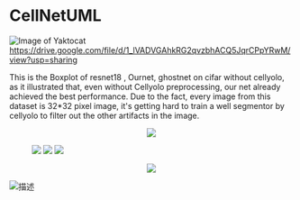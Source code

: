 # CellNetUML
![Image of Yaktocat](https://octodex.github.com/images/yaktocat.png)
https://drive.google.com/file/d/1_lVADVGAhkRG2qvzbhACQ5JqrCPpYRwM/view?usp=sharing

This is the Boxplot of resnet18 , Ournet, ghostnet on cifar without cellyolo, as it illustrated that, even without Cellyolo preprocessing, our net already achieved the best performance. Due to the fact, every image from this dataset is 32*32 pixel image, it's getting hard to train a well segmentor by cellyolo to filter out the other artifacts in the image.

<center>
    <img src="https://github.com/Johnny-liqiang/CellNetUML/blob/master/paperimage/plot/Boxplot%20of%20resnet18%20%2C%20OurGhostRe%2C%20ghostnet%20on%20cifar%20without%20cellyolo%20-%20Summary%20Report.png">
</center>

<figure class="third">
    <img src="https://github.com/Johnny-liqiang/CellNetUML/blob/master/cifar10/train/airplane/0001.png">
    <img src="https://github.com/Johnny-liqiang/CellNetUML/blob/master/cifar10/train/airplane/0002.png">
    <img src="https://github.com/Johnny-liqiang/CellNetUML/blob/master/cifar10/train/airplane/0003.png">
</figure>

<center>
    <img src="https://github.com/Johnny-liqiang/CellNetUML/blob/master/paperimage/plot/I%20Chart%20of%20ournet%20on%2C%20resnet%2018%2C%20shufflenet%20withoutellyolo-%20Summary%20Report.png">
</center>


![描述](https://github.com/Johnny-liqiang/CellNetUML/blob/master/paperimage/plot/Time%20Series%20Plot%20of%20Shufflenet%20V%2C%20ResNet18%20Val%2C%20GhostNet18%20V%2C%20on%20Sezary%20with%20cellyolo.png)
